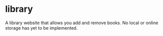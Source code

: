 # library
A library website that allows you add and remove books. No local or online storage has yet to be implemented.
